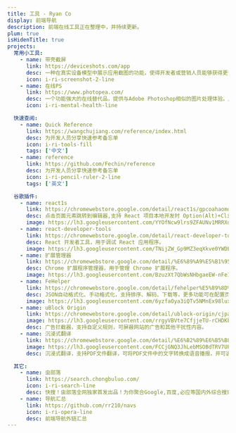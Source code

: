 ```yaml
---
title: 工具 - Ryan Co
display: 前端导航
description: 前端在线工具正在整理中，并持续更新。
plum: true
isHidenTitle: true
projects:
  常用小工具:
    - name: 带壳截屏
      link: https://deviceshots.com/app
      desc: 一种在真实设备模型中展示应用截图的功能，使得开发者或营销人员能够获得更专业、更具吸引力的应用展示效果。
      icon: i-ri-screenshot-2-line
    - name: 在线PS
      link: https://www.photopea.com/
      desc: 一个功能强大的在线替代品，提供与Adobe Photoshop相似的图片处理体验。用户无需下载安装即可在浏览器中打开并使用它来编辑照片、应用特效、滤镜、添加文本、裁剪或调整图片大小等。支持多种格式如PSD、XD、Sketch、XCF和RAW等，并具备实时链接状态检查，确保用户可以无缝访问此在线PS服务。
      icon: i-ri-mental-health-line

  快速查阅:
    - name: Quick Reference
      link: https://wangchujiang.com/reference/index.html
      desc: 为开发人员分享快速参考备忘单
      icon: i-ri-tools-fill
      tags: ['中文']
    - name: reference
      link: https://github.com/Fechin/reference
      desc: 为开发人员分享快速参考备忘单
      icon: i-ri-pencil-ruler-2-line
      tags: ['英文']

  谷歌插件:
    - name: react1s
      link: https://chromewebstore.google.com/detail/react1s/gpcoahaomdfmekggblkckofkgjggnjlp
      desc: 点击页面元素跳转到编辑器,支持 React 项目本地开发时 Option(Alt)+Click 页面上对应元素即可跳转到编辑器对应组件行列。
      image: https://lh3.googleusercontent.com/YYOfNcw9lrs9ZFAUNv1MRRXd68KsKJfnEG4cKjtURrjQ1uFYKmQ8ZRHIy6Zf1E5HeDzPv6tW4jOXZm7vPPEabooD0w=s60
    - name: react-developer-tools
      link: https://chromewebstore.google.com/detail/react-developer-tools/fmkadmapgofadopljbjfkapdkoienihi
      desc: React 开发者工具，用于调试 React 应用程序。
      image: https://lh3.googleusercontent.com/TNijZW_Gp9MZ3eqXkve0YWDEiHV-a2IpSpD6IJzrV3Y76GJcLEyzX2regTLemXzBHbHVqkKuxnnWDT34Cp4sNh-Y=s60
    - name: 扩展管理器
      link: https://chromewebstore.google.com/detail/%E6%89%A9%E5%B1%95%E7%AE%A1%E7%90%86%E5%99%A8%EF%BC%88extension-manager%EF%BC%89/gjldcdngmdknpinoemndlidpcabkggco
      desc: Chrome 扩展程序管理器，用于管理 Chrome 扩展程序。
      image: https://lh3.googleusercontent.com/BzuzXt7QbWsNHbgaeEW-nFe1inyQS4CtcY2QdXBbsyuf5ywVt4BEl3M1gluUVD1PTFv5hLMZ-NZJy9_7Ype5Zg1H08s=s60
    - name: FeHelper
      link: https://chromewebstore.google.com/detail/fehelper%E5%89%8D%E7%AB%AF%E5%8A%A9%E6%89%8B/pkgccpejnmalmdinmhkkfafefagiiiad
      desc: JSON自动格式化、手动格式化，支持排序、解码、下载等，更多功能可在配置页按需安装！
      image: https://lh3.googleusercontent.com/6yzfaOya3iQTv5NMnEx98luxTT-1WdOUbTQXIg5w96FOXlH_LDswkrjzIYZRqG1JCpcJ9jd8rPZD33xM--7GMGzUAQ=s60
    - name: uBlock Origin
      link: https://chromewebstore.google.com/detail/ublock-origin/cjpalhdlnbpafiamejdnhcphjbkeiagm
      image: https://lh3.googleusercontent.com/rrgyVBVte7CfjjeTU-rCHDKba7vtq-yn3o8-10p5b6QOj_2VCDAO3VdggV5fUnugbG2eDGPPjoJ9rsiU_tUZBExgLGc=s60
      desc: 广告拦截器，支持自定义规则，可屏蔽网站的广告和其他干扰性内容。
    - name: 沉浸式翻译
      link: https://chromewebstore.google.com/detail/%E6%B2%89%E6%B5%B8%E5%BC%8F%E7%BF%BB%E8%AF%91-%E5%8F%8C%E8%AF%AD%E5%AF%B9%E7%85%A7%E7%BD%91%E9%A1%B5%E7%BF%BB%E8%AF%91-pdf%E6%96%87%E6%A1%A3%E7%BF%BB%E8%AF%91/bpoadfkcbjbfhfodiogcnhhhpibjhbnh
      image: https://lh3.googleusercontent.com/FCCjGNQ3JhLebMSOBdTRV7UP5yMNa9lF5rsJxQ1B4gVcZy5V3vJIdIOh3DO7fCih1JfzIRbAHrxhhXjEUTMKtwdBDA=s60
      desc: 沉浸式翻译，支持PDF文件翻译，可将PDF文件中的文字转换成语音播报，并可选择是否朗读。

  其它:
    - name: 虫部落
      link: https://search.chongbuluo.com/
      icon: i-ri-search-line
      desc: 快搜！虫部落全网独家首发出品！为你聚合Google,百度,必应等国内外综合搜索和学术,资源,专业领域知识等垂直搜索。精准搜索,便捷交互！是你的网络搜索第一站！
    - name: 导航汇总
      link: https://github.com/rr210/navs
      icon: i-ri-opera-line
      desc: 前端导航外链汇总
---
```

<!-- @layout-full-width -->

<NavsTabs :description="frontmatter.description" />

<NavsList :projects="frontmatter.projects" />